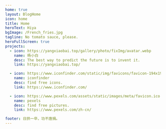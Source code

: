 ```yaml
---
home: true
layout: BlogHome
icon: home
title: Home
heroText: Hiya
bgImage: /French_fries.jpg
tagline: No tomato sauce, please.
heroFullScreen: true
projects:
  - icon: https://yangxiaobai.top/gallery/photo/fixImg/avatar.webp
    name: 杨小白
    desc: The best way to predict the future is to invent it.
    link: https://yangxiaobai.top/

  - icon: https://www.iconfinder.com/static/img/favicons/favicon-194x194.png?bf2736d2f8
    name: iconfinder
    desc: find free icons.
    link: https://www.iconfinder.com/

  - icon: https://www.pexels.com/assets/static/images/meta/favicon.ico
    name: pexels
    desc: find free pictures.
    link: https://www.pexels.com/zh-cn/

footer: 日拱一卒，功不唐捐。
---
```

